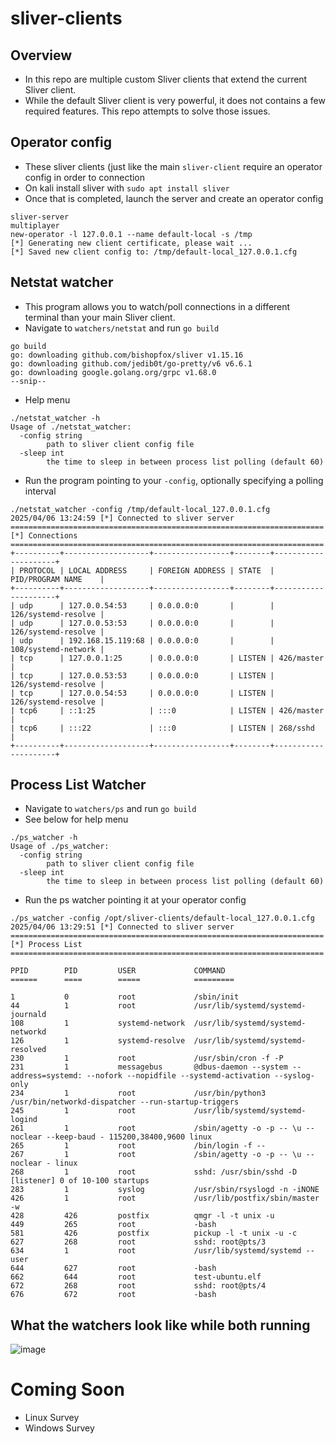 # sliver-clients
## Overview 
- In this repo are multiple custom Sliver clients that extend the current Sliver client.
- While the default Sliver client is very powerful, it does not contains a few required features. This repo attempts to solve those issues.
## Operator config
- These sliver clients (just like the main `sliver-client` require an operator config in order to connection
- On kali install sliver with `sudo apt install sliver`
- Once that is completed, launch the server and create an operator config
````
sliver-server
multiplayer
new-operator -l 127.0.0.1 --name default-local -s /tmp
[*] Generating new client certificate, please wait ... 
[*] Saved new client config to: /tmp/default-local_127.0.0.1.cfg
```` 
## Netstat watcher
- This program allows you to watch/poll connections in a different terminal than your main Sliver client.
- Navigate to `watchers/netstat` and run `go build`
````
go build                                               
go: downloading github.com/bishopfox/sliver v1.15.16
go: downloading github.com/jedib0t/go-pretty/v6 v6.6.1
go: downloading google.golang.org/grpc v1.68.0
--snip--
````
- Help menu
````
./netstat_watcher -h
Usage of ./netstat_watcher:
  -config string
        path to sliver client config file
  -sleep int
        the time to sleep in between process list polling (default 60)
````
- Run the program pointing to your `-config`, optionally specifying a polling interval
````
./netstat_watcher -config /tmp/default-local_127.0.0.1.cfg
2025/04/06 13:24:59 [*] Connected to sliver server
======================================================================
[*] Connections
======================================================================
+----------+-------------------+-----------------+--------+---------------------+
| PROTOCOL | LOCAL ADDRESS     | FOREIGN ADDRESS | STATE  | PID/PROGRAM NAME    |
+----------+-------------------+-----------------+--------+---------------------+
| udp      | 127.0.0.54:53     | 0.0.0.0:0       |        | 126/systemd-resolve |
| udp      | 127.0.0.53:53     | 0.0.0.0:0       |        | 126/systemd-resolve |
| udp      | 192.168.15.119:68 | 0.0.0.0:0       |        | 108/systemd-network |
| tcp      | 127.0.0.1:25      | 0.0.0.0:0       | LISTEN | 426/master          |
| tcp      | 127.0.0.53:53     | 0.0.0.0:0       | LISTEN | 126/systemd-resolve |
| tcp      | 127.0.0.54:53     | 0.0.0.0:0       | LISTEN | 126/systemd-resolve |
| tcp6     | ::1:25            | :::0            | LISTEN | 426/master          |
| tcp6     | :::22             | :::0            | LISTEN | 268/sshd            |
+----------+-------------------+-----------------+--------+---------------------+
````
## Process List Watcher
- Navigate to `watchers/ps` and run `go build`
- See below for help menu
````
./ps_watcher -h                                        
Usage of ./ps_watcher:
  -config string
        path to sliver client config file
  -sleep int
        the time to sleep in between process list polling (default 60)
````
- Run the ps watcher pointing it at your operator config
````
./ps_watcher -config /opt/sliver-clients/default-local_127.0.0.1.cfg
2025/04/06 13:29:51 [*] Connected to sliver server
======================================================================
[*] Process List
======================================================================

PPID        PID         USER             COMMAND
======      ====        =====            =========

1           0           root             /sbin/init 
44          1           root             /usr/lib/systemd/systemd-journald 
108         1           systemd-network  /usr/lib/systemd/systemd-networkd 
126         1           systemd-resolve  /usr/lib/systemd/systemd-resolved 
230         1           root             /usr/sbin/cron -f -P 
231         1           messagebus       @dbus-daemon --system --address=systemd: --nofork --nopidfile --systemd-activation --syslog-only 
234         1           root             /usr/bin/python3 /usr/bin/networkd-dispatcher --run-startup-triggers 
245         1           root             /usr/lib/systemd/systemd-logind 
261         1           root             /sbin/agetty -o -p -- \u --noclear --keep-baud - 115200,38400,9600 linux 
265         1           root             /bin/login -f --      
267         1           root             /sbin/agetty -o -p -- \u --noclear - linux 
268         1           root             sshd: /usr/sbin/sshd -D [listener] 0 of 10-100 startups 
283         1           syslog           /usr/sbin/rsyslogd -n -iNONE 
426         1           root             /usr/lib/postfix/sbin/master -w 
428         426         postfix          qmgr -l -t unix -u 
449         265         root             -bash 
581         426         postfix          pickup -l -t unix -u -c 
627         268         root             sshd: root@pts/3  
634         1           root             /usr/lib/systemd/systemd --user 
644         627         root             -bash 
662         644         root             test-ubuntu.elf 
672         268         root             sshd: root@pts/4  
676         672         root             -bash 
````
## What the watchers look like while both running 
![image](https://github.com/user-attachments/assets/ec6c8675-ee3c-44d4-b3c7-2ec0aad2950a)

# Coming Soon
- Linux Survey 
- Windows Survey








